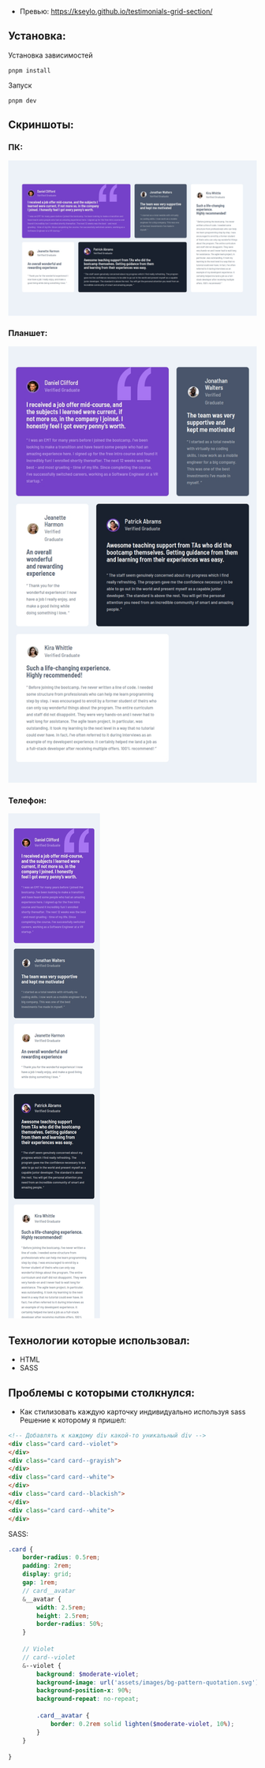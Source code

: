 
- Превью: https://kseylo.github.io/testimonials-grid-section/
## Установка:

Установка зависимостей
```
pnpm install
```

Запуск
```
pnpm dev
```

## Скриншоты:
### ПК:
![desktop](screenshots/desktop.jpeg)
### Планшет:
![tablet](screenshots/tablet.jpeg)
### Телефон:
![mobile](screenshots/phone.jpeg)
## Технологии которые использовал:
- HTML
- SASS

## Проблемы с которыми столкнулся:
- Как стилизовать каждую карточку индивидуально используя sass
  Решение к которому я пришел:
```html
<!-- Добавлять к каждому div какой-то уникальный div -->
<div class="card card--violet">  
</div>  
<div class="card card--grayish">  
</div>  
<div class="card card--white">  
</div>  
<div class="card card--blackish">  
</div>  
<div class="card card--white">  
</div>
```
SASS:
```scss
.card {  
    border-radius: 0.5rem;  
    padding: 2rem;  
    display: grid;  
    gap: 1rem;  
    // card__avatar
    &__avatar {  
        width: 2.5rem;  
        height: 2.5rem;  
        border-radius: 50%;  
    }  
    
    // Violet
    // card--violet  
    &--violet {  
        background: $moderate-violet;  
        background-image: url('assets/images/bg-pattern-quotation.svg');  
        background-position-x: 90%;  
        background-repeat: no-repeat;
        
        .card__avatar {  
            border: 0.2rem solid lighten($moderate-violet, 10%);  
        }  
    }  

}
```